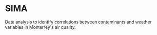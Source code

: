 # SIMA
Data analysis to identify correlations between contaminants and weather variables in Monterrey's air quality.
